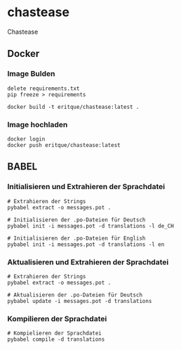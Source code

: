 # chastease

Chastease

## Docker

### Image Bulden

```Requirements im .venv erstellen
delete requirements.txt
pip freeze > requirements
```

```Docker
docker build -t eritque/chastease:latest .   
```

### Image hochladen

```Docker
docker login
docker push eritque/chastease:latest
```

## BABEL

### Initialisieren und Extrahieren der Sprachdatei

``` Text
# Extrahieren der Strings
pybabel extract -o messages.pot .

# Initialisieren der .po-Dateien für Deutsch
pybabel init -i messages.pot -d translations -l de_CH

# Initialisieren der .po-Dateien für English
pybabel init -i messages.pot -d translations -l en
```

### Aktualisieren und Extrahieren der Sprachdatei

``` Text
# Extrahieren der Strings
pybabel extract -o messages.pot .

# Aktualisieren der .po-Dateien für Deutsch
pybabel update -i messages.pot -d translations
```


### Kompilieren der Sprachdatei

``` Text
# Kompielieren der Sprachdatei
pybabel compile -d translations

```
